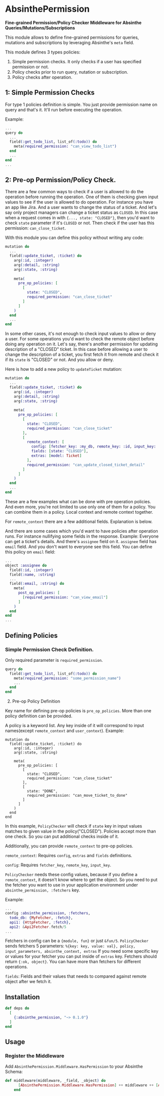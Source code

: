 # AbsinthePermission

**Fine-grained Permission/Policy Checker Middleware for Absinthe Queries/Mutations/Subscriptions**

This module allows to define fine-grained permissions for queries, mutations and subscriptions
by leveraging Absinthe's `meta` field.

This module defines 3 types policies:

1. Simple permission checks. It only checks if a user has specified permission or not.
2. Policy checks prior to run query, nutation or subscription.
3. Policy checks after operation.

## 1: Simple Permission Checks

For type 1 policies definition is simple. You just provide permission name on query and that's it.
It'll run before executing the operation.

Example:

```elixir
...
query do
  ...
  field(:get_todo_list, list_of(:todo)) do
    meta(required_permission: "can_view_todo_list")
  end
  ...
end
...
```

## 2: Pre-op Permission/Policy Check.

There are a few common ways to check if a user is allowed to do the operation before running the operation.
One of them is checking given input values to see if the user is allowed to do operation.
For instance you have an app like Jira. And a user wants to change the status of a ticket.
And let's say only project managers can change a ticket status as `CLOSED`.
In this case when a request comes in with `{..., state: "CLOSED"}`, then you'd want to check
`state` parameter if it's `CLOSED` or not. Then check if the user has this permission: `can_close_ticket`.

With this module you can define this policy without writing any code:

```elixir
mutation do
  ...
  field(:update_ticket, :ticket) do
    arg(:id, :integer)
    arg(:detail, :string)
    arg(:state, :string)
    
    meta(
      pre_op_policies: [
        [
          state: "CLOSED",
          required_permission: "can_close_ticket"
        ]
      ]
    )
  end
  ...
end
```


In some other cases, it's not enough to check input values to allow or deny a user.
For some operations you'd want to check the remote object before doing any operation on it.
Let's say, there's another permission for updating description of a "CLOSED" ticket.
In this case before allowing a user to change the description of a ticket, you first fetch it
from remote and check it if its `state` is "CLOSED" or not. And you allow or deny.

Here is how to add a new policy to `updateTicket` mutation:

```elixir
mutation do
  ...
  field(:update_ticket, :ticket) do
    arg(:id, :integer)
    arg(:detail, :string)
    arg(:state, :string)
          
    meta(   
      pre_op_policies: [
        [
          state: "CLOSED",
          required_permission: "can_close_ticket"
        ],
        [
          remote_context: [
            config: [fetcher_key: :my_db, remote_key: :id, input_key: :id],
            fields: [state: "CLOSED"],
            extras: [model: Ticket]
          ],
          required_permission: "can_update_closed_ticket_detail"
        ]
      ]
    )
  end
  ...
end
```

These are a few examples what can be done with pre operation policies.
And even more, you're not limited to use only one of them for a policy.
You can combine them in a policy. Local context and remote context together.

For `remote_context` there are a few additional fields. Explanation is below.

And there are some cases which you'd want to have policies after operation runs.
For instance nullifying some fields in the response.
Example: Everyone can get a ticket's details. And there's `assignee` field on it.
`assignee` field has `email` field. And you don't want to everyone see this field.
You can define this policy on `email` field:

```elixir
...
object :assignee do
  field(:id, :integer)
  field(:name, :string)
  ...
  field(:email, :string) do
    meta(
      post_op_policies: [
        [required_permission: "can_view_email"]
      ]
    )
  end
end
...
```

## Defining Policies

### Simple Permission Check Definition.
Only required parameter is `required_permission`.

```elixir
query do
  field(:get_todo_list, list_of(:todo)) do
    meta(required_permission: "some_permission_name")
    ...
  end
end
```

2. Pre-op Policy Definition

Key name for defining pre-op policies is `pre_op_policies`.
More than one policy definition can be provided.

A policy is a keyword list. Any key inside of it will correspond to input names(except `remote_context` and `user_context`).
Example:

```
mutation do
  field(:update_ticket, :ticket) do
    arg(:id, :integer)
    arg(:state, :string)

    meta(
      pre_op_policies: [
        [
          state: "CLOSED",
          required_permission: "can_close_ticket"
        ],
        [
          state: "DONE",
          required_permission: "can_move_ticket_to_done"
        ]
      ]
    )
  end
end
```

In this example, `PolicyChecker` will check if `state` key in input values
matches to given value in the policy("CLOSED").
Policies accept more than one check. So you can put additional checks inside of it.

Additionally, you can provide `remote_context` to pre-op policies.

`remote_context`: Requires `config`, `extras` and `fields` definitions.

`config`: Requires `fetcher_key`, `remote_key`, `input_key`.

`PolicyChecker` needs these config values, because if you define a `remote_context`,
it doesn't know where to get the object. So you need to put the fetcher you want to use
in your application environment under `absinthe_permission, :fetchers` key.

Example:

```elixir
...
config :absinthe_permission, :fetchers,
  todo_db: {MyFetcher, :fetch},
  api1: {HttpFetcher, :fetch},
  api2: &Api2Fetcher.fetch/5
...
```

Fetchers in config can be a `{module, fun}` or just `&fun/5`.
`PolicyChecker` sends fetchers 5 parameters:
`%{key: key, value: val}, policy, input_parameters, absinthe_context, extras`
If you need some specific key or values for your fetcher you can put inside of 
`extras` key. Fetchers should return `{:ok, object}`.
You can have more than fetchers for different operations.

`fields`: Fields and their values that needs to compared against remote object after we fetch it.



## Installation


```elixir
def deps do
  [
    {:absinthe_permission, "~> 0.1.0"}
  ]
end
```

## Usage

### Register the Middleware

Add `AbsinthePermission.Middleware.HasPermission` to your Absinthe Schema:

```elixir
def middleware(middleware, _field, _object) do
      [AbsinthePermission.Middleware.HasPermission] ++ middleware ++ [AbsinthePermission.Middleware.HasPermission]
    end
```

